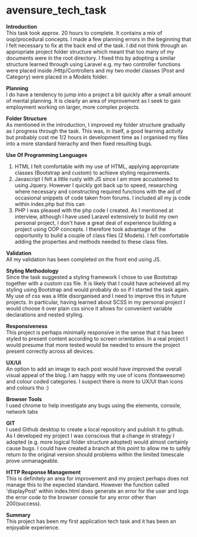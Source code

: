 # avensure_tech_task

<strong>Introduction</strong><br>
This task took approx. 20 hours to complete. It contains a mix of oop/procedural concepts. I made a few planning errors in the beginning that I felt necessary to fix at the back end of the task. I did not think through an appropriate project folder structure which meant that too many of my documents were in the root directory. I fixed this by adopting a similar structure learned through using Laravel e.g. my two controller functions were placed inside /Http/Controllers and my two model classes (Post and Category) were placed in a Models folder.

<strong>Planning</strong><br>
I do have a tendency to jump into a project a bit quickly after a small amount of mental planning. It is clearly an area of improvement as I seek to gain employment working on larger, more complex projects.

<strong>Folder Structure</strong><br>
As mentioned in the introduction, I improved my folder structure gradually as I progress through the task. This was, in itself, a good learning activity but probably cost me 1/2 hours in development time as I organised my files into a more standard hierachy and then fixed resulting bugs.

<strong>Use Of Programming Languages</strong>
1. HTML
I felt comfortable with my use of HTML, applying appropriate classes (Bootstrap and custom) to achieve styling requirements.
2. Javascript
I felt a little rusty with JS since I am more accustomed to using Jquery. However I quickly got back up to speed, researching where necessary and constructing required functions with the aid of occasional snippets of code taken from forums. I included all my js code within index.php but this can 
3. PHP
I was pleased with the php code I created. As I mentioned at interview, although I have used Laravel extensively to build my own personal project, I don't have a great deal of experience building a project using OOP concepts. I therefore took advantage of the opportunity to build a couple of class files (2 Models). I felt comfortable adding the properties and methods needed to these class files.

<strong>Validation</strong><br>
All my validation has been completed on the front end using JS.

<strong>Styling Methodology</strong><br>
Since the task suggested a styling framework I chose to use Bootstrap together with a custom css file. It is likely that I could have acheieved all my styling using Bootstrap and would probably do so if I started the task again. My use of css was a little disorganised and I need to improve this in future projects. In particular, having learned about SCSS in my personal project I would choose it over plain css since it allows for convenient variable declarations and nested styling.

<strong>Responsiveness</strong><br>
This project is perhaps minimally responsive in the sense that it has been styled to present content according to screen orientation. In a real project I would presume that more tested would be needed to ensure the project present correctly across all devices.

<strong>UX/UI</strong><br>
An option to add an image to each post would have improved the overall visual appeal of the blog. I am happy with my use of icons (fontawesome) and colour coded categories. I suspect there is more to UX/UI than icons and colours tho :)

<strong>Browser Tools</strong><br>
I used chrome to help investigate any bugs using the elements, console, network tabs

<strong>GIT</strong><br>
I used Github desktop to create a local repository and publish it to github. As I developed my project I was conscious that a change in strategy I adopted (e.g. more logical folder structure adopted) would almost certainly cause bugs. I could have created a branch at this point to allow me to safely return to the original version should problems within the limited timescale prove unmanageable.

<strong>HTTP Response Management</strong><br>
This is definitely an area for improvement and my project perhaps does not manage this to the expected standard. However the function called 'displayPost' within index.html does generate an error for the user and logs the error code to the browser console for any error other than 200(success).

<strong>Summary</strong><br>
This project has been my first application tech task and it has been an enjoyable experience.

